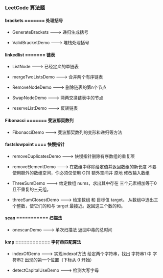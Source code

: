 ### LeetCode 算法题 

#### brackets ======= 处理括号
    
- GenerateBrackets ---> 递归生成括号

- ValidBracketDemo ---> 堆栈处理括号
    
#### linkedlist ======= 链表
    
- ListNode ---> 已经定义的单链表

- mergeTwoListsDemo ---> 合并两个有序链表

- RemoveNodeDemo ---> 删除链表的第n个节点

- SwapNodeDemo ---> 两两交换链表中的节点

- reserveListDemo ---> 反转链表
    
#### Fibonacci ======= 斐波那契数列
    
- FibonacciDemo ---> 斐波那契数列的变形和递归等方法
 
#### fastslowpoint ==== 快慢指针

- removeDuplicatesDemo ---> 快慢指针删除有序数组的重复项

- removeElementDemo ---> 在数组中移除给定值并返回数组的新长度 
不要使用额外的数组空间，你必须仅使用 O(1) 额外空间并 原地 修改输入数组

- ThreeSumDemo ---> 给定数组 nums，求出其中存在 三个元素相加等于0 且不重复的三元组。

- threeSumClosestDemo ---> 给定数组 和 目标值 target。
从数组中选出三个整数，使它们的和与 target 最接近。返回这三个数的和。

#### scan =========== 扫描法

- onescanDemo ---> 单次扫描法 返回中毒的总时间

#### kmp ============ 字符串匹配算法

- indexOfDemo ---> 实现indexof方法 
给定两个字符串，找出 字符串1 中 字符串2 出现的第一个位置（下标从 0 开始）

- detectCapitalUseDemo ---> 检测大写字母

















    
    